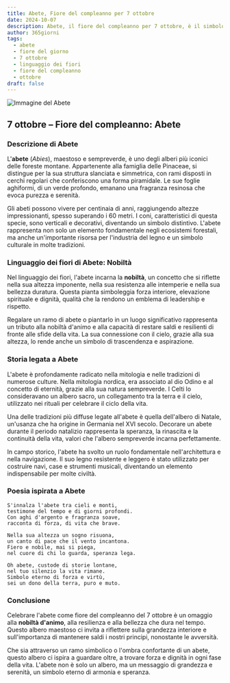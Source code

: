```yaml
---
title: Abete, Fiore del compleanno per 7 ottobre
date: 2024-10-07
description: Abete, il fiore del compleanno per 7 ottobre, è il simbolo di Nobiltà. Scopri il suo significato unico, le storie affascinanti e la poesia che celebra la sua bellezza.
author: 365giorni
tags:
  - abete
  - fiore del giorno
  - 7 ottobre
  - linguaggio dei fiori
  - fiore del compleanno
  - ottobre
draft: false
---
```


![Immagine del Abete](https://cdn.pixabay.com/photo/2017/10/06/16/50/pine-cones-2823765_1280.jpg)


## 7 ottobre – Fiore del compleanno: Abete

### Descrizione di Abete

L'**abete** (_Abies_), maestoso e sempreverde, è uno degli alberi più iconici delle foreste montane. Appartenente alla famiglia delle Pinaceae, si distingue per la sua struttura slanciata e simmetrica, con rami disposti in cerchi regolari che conferiscono una forma piramidale. Le sue foglie aghiformi, di un verde profondo, emanano una fragranza resinosa che evoca purezza e serenità.

Gli abeti possono vivere per centinaia di anni, raggiungendo altezze impressionanti, spesso superando i 60 metri. I coni, caratteristici di questa specie, sono verticali e decorativi, diventando un simbolo distintivo. L'abete rappresenta non solo un elemento fondamentale negli ecosistemi forestali, ma anche un'importante risorsa per l'industria del legno e un simbolo culturale in molte tradizioni.

### Linguaggio dei fiori di Abete: Nobiltà

Nel linguaggio dei fiori, l'abete incarna la **nobiltà**, un concetto che si riflette nella sua altezza imponente, nella sua resistenza alle intemperie e nella sua bellezza duratura. Questa pianta simboleggia forza interiore, elevazione spirituale e dignità, qualità che la rendono un emblema di leadership e rispetto.

Regalare un ramo di abete o piantarlo in un luogo significativo rappresenta un tributo alla nobiltà d'animo e alla capacità di restare saldi e resilienti di fronte alle sfide della vita. La sua connessione con il cielo, grazie alla sua altezza, lo rende anche un simbolo di trascendenza e aspirazione.

### Storia legata a Abete

L'abete è profondamente radicato nella mitologia e nelle tradizioni di numerose culture. Nella mitologia nordica, era associato al dio Odino e al concetto di eternità, grazie alla sua natura sempreverde. I Celti lo consideravano un albero sacro, un collegamento tra la terra e il cielo, utilizzato nei rituali per celebrare il ciclo della vita.

Una delle tradizioni più diffuse legate all'abete è quella dell'albero di Natale, un'usanza che ha origine in Germania nel XVI secolo. Decorare un abete durante il periodo natalizio rappresenta la speranza, la rinascita e la continuità della vita, valori che l'albero sempreverde incarna perfettamente.

In campo storico, l'abete ha svolto un ruolo fondamentale nell'architettura e nella navigazione. Il suo legno resistente e leggero è stato utilizzato per costruire navi, case e strumenti musicali, diventando un elemento indispensabile per molte civiltà.

### Poesia ispirata a Abete

```
S'innalza l'abete tra cieli e monti,  
testimone del tempo e di giorni profondi.  
Con aghi d'argento e fragranza soave,  
racconta di forza, di vita che brave.  

Nella sua altezza un sogno risuona,  
un canto di pace che il vento incantona.  
Fiero e nobile, mai si piega,  
nel cuore di chi lo guarda, speranza lega.  

Oh abete, custode di storie lontane,  
nel tuo silenzio la vita rimane.  
Simbolo eterno di forza e virtù,  
sei un dono della terra, puro e muto.  
```

### Conclusione

Celebrare l'abete come fiore del compleanno del 7 ottobre è un omaggio alla **nobiltà d'animo**, alla resilienza e alla bellezza che dura nel tempo. Questo albero maestoso ci invita a riflettere sulla grandezza interiore e sull'importanza di mantenere saldi i nostri principi, nonostante le avversità.

Che sia attraverso un ramo simbolico o l'ombra confortante di un abete, questo albero ci ispira a guardare oltre, a trovare forza e dignità in ogni fase della vita. L'abete non è solo un albero, ma un messaggio di grandezza e serenità, un simbolo eterno di armonia e speranza.